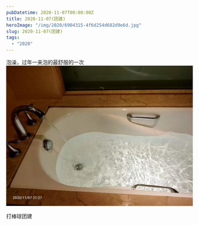 ```yaml
---
pubDatetime: 2020-11-07T00:00:00Z
title: 2020-11-07(团建)
heroImage: "/img/2020/6904315-4f6d254d682d9e6d.jpg"
slug: 2020-11-07(团建)
tags:
  - "2020"
---
```


泡澡，过年一来泡的最舒服的一次
![](../../../../public/img/2020/6904315-4f6d254d682d9e6d.jpg)

打棒球团建

